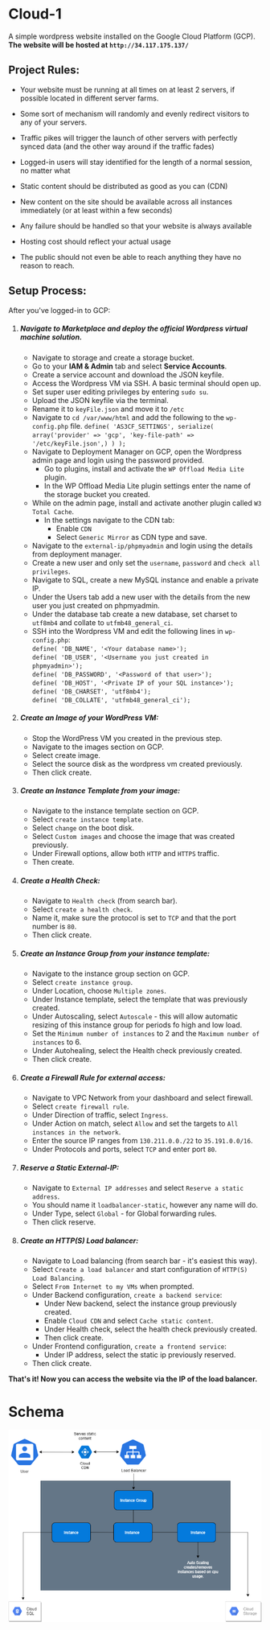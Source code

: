 # **Cloud-1**
A simple wordpress website installed on the Google Cloud Platform (GCP). \
**The website will be hosted at `http://34.117.175.137/`**

## **Project Rules:**
* Your website must be running at all times on at least 2 servers, if possible located in different server farms.

* Some sort of mechanism will randomly and evenly redirect visitors to any of your
  servers.
    
* Traffic pikes will trigger the launch of other servers with perfectly synced data
  (and the other way around if the traffic fades)
  
* Logged-in users will stay identified for the length of a normal session, no matter
  what
  
* Static content should be distributed as good as you can (CDN)
  
* New content on the site should be available across all instances immediately (or
  at least within a few seconds)
  
* Any failure should be handled so that your website is always available
  
* Hosting cost should reflect your actual usage
  
* The public should not even be able to reach anything they have no reason to reach.

## **Setup Process:**
After you've logged-in to GCP:
1) ##### **Navigate to Marketplace and deploy the official Wordpress virtual machine solution.**
    * Navigate to storage and create a storage bucket.
    * Go to your **IAM & Admin** tab and select **Service Accounts**.
    * Create a service account and download the JSON keyfile.
    * Access the Wordpress VM via SSH. A basic terminal should open up.
    * Set super user editing privileges by entering `sudo su`.
    * Upload the JSON keyfile via the terminal.
    * Rename it to `keyFile.json` and move it to `/etc`
    * Navigate to `cd /var/www/html` and add the following to the `wp-config.php` file.
     `define( 'AS3CF_SETTINGS', serialize( array('provider' =>
      'gcp', 'key-file-path' => '/etc/keyFile.json',) ) );`
    * Navigate to Deployment Manager on GCP, open the Wordpress admin page and login using the password provided.
        * Go to plugins, install and activate the `WP Offload Media Lite` plugin.
        * In the WP Offload Media Lite plugin settings enter the name of the storage bucket you created.
    * While on the admin page, install and activate another plugin called `W3 Total Cache`.
      * In the settings navigate to the CDN tab:
        * Enable `CDN`
        * Select `Generic Mirror` as CDN type and save.
    * Navigate to the `external-ip/phpmyadmin` and login using the details from deployment manager.
    * Create a new user and only set the `username`, `password` and `check all privileges`.
    * Navigate to SQL, create a new MySQL instance and enable a private IP.
    * Under the Users tab add a new user with the details from the new user you just created on phpmyadmin.
    * Under the database tab create a new database, set charset to `utf8mb4` and collate to `utfmb48_general_ci`.
    * SSH into the Wordpress VM and edit the following lines in `wp-config.php`: \
      `define( 'DB_NAME', '<Your database name>');` \
      `define( 'DB_USER', '<Username you just created in phpmyadmin>');` \
      `define( 'DB_PASSWORD', '<Password of that user>');` \
      `define( 'DB_HOST', '<Private IP of your SQL instance>');` \
      `define( 'DB_CHARSET', 'utf8mb4');` \
      `define( 'DB_COLLATE', 'utfmb48_general_ci');`

2) ##### **Create an Image of your WordPress VM:**
    * Stop the WordPress VM you created in the previous step.
    * Navigate to the images section on GCP.
    * Select create image.
    * Select the source disk as the wordpress vm created previously.
    * Then click create.
    
3) ##### **Create an Instance Template from your image:**
    * Navigate to the instance template section on GCP.
    * Select `create instance template`.
    * Select `change` on the boot disk.
    * Select `Custom images` and choose the image that was created previously.
    * Under Firewall options, allow both `HTTP` and `HTTPS` traffic.
    * Then create.
    
4) ##### **Create a Health Check:**
   * Navigate to `Health check` (from search bar).
   * Select `create a health check`.
   * Name it, make sure the protocol is set to `TCP` and that the port number is `80`.
   * Then click create.
    
5) ##### **Create an Instance Group from your instance template:**
    * Navigate to the instance group section on GCP.
    * Select `create instance group`.
    * Under Location, choose `Multiple zones`.
    * Under Instance template, select the template that was previously created.
    * Under Autoscaling, select `Autoscale` - this will allow automatic resizing of this instance group for periods fo high and low load.
    * Set the `Minimum number of instances` to 2 and the `Maximum number of instances` to 6.
    * Under Autohealing, select the Health check previously created.
    * Then click create.
    
6) ##### **Create a Firewall Rule for external access:**
    * Navigate to VPC Network from your dashboard and select firewall.
    * Select `create firewall rule`.
    * Under Direction of traffic, select `Ingress`.
    * Under Action on match, select `Allow` and set the targets to `All instances in the network`.
    * Enter the source IP ranges from `130.211.0.0./22` to `35.191.0.0/16`.
    * Under Protocols and ports, select `TCP` and enter port `80`.
    
7) ##### **Reserve a Static External-IP:**
    * Navigate to `External IP addresses` and select `Reserve a static address`.
    * You should name it `loadbalancer-static`, however any name will do.
    * Under Type, select `Global` - for Global forwarding rules.
    * Then click reserve.
    
8) ##### **Create an HTTP(S) Load balancer:**
    * Navigate to Load balancing (from search bar - it's easiest this way).
    * Select `Create a load balancer` and start configuration of `HTTP(S) Load Balancing`.
    * Select `From Internet to my VMs` when prompted.
    * Under Backend configuration, `create a backend service`:
        * Under New backend, select the instance group previously created.
        * Enable `Cloud CDN` and select `Cache static content`.
        * Under Health check, select the health check previously created.
        * Then click create.
    * Under Frontend configuration, `create a frontend service`:
        * Under IP address, select the static ip previously reserved.
    * Then click create.
    
**That's it! Now you can access the website via the IP of the load balancer.**

# **Schema**
![Schema diagram](cloud1.png)